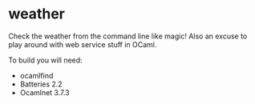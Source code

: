weather
=======

Check the weather from the command line like magic! Also an excuse to
play around with web service stuff in OCaml.

To build you will need:
* ocamlfind
* Batteries 2.2
* Ocamlnet 3.7.3
